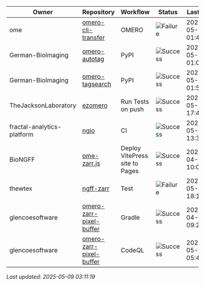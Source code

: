 | Owner | Repository | Workflow | Status | Last Run | URL |
| ----- | ---------- | -------- | ------ | -------- | --- |
| ome | [omero-cli-transfer](https://github.com/ome/omero-cli-transfer) | OMERO | ![Failure](https://img.shields.io/badge/Failure-red) | 2025-05-09 01:40:29 | [14919582378](https://github.com/ome/omero-cli-transfer/actions/runs/14919582378) |
| German-BioImaging | [omero-autotag](https://github.com/German-BioImaging/omero-autotag) | PyPI | ![Success](https://img.shields.io/badge/Success-brightgreen) | 2025-05-09 01:01:56 | [14919145353](https://github.com/German-BioImaging/omero-autotag/actions/runs/14919145353) |
| German-BioImaging | [omero-tagsearch](https://github.com/German-BioImaging/omero-tagsearch) | PyPI | ![Success](https://img.shields.io/badge/Success-brightgreen) | 2025-05-09 01:51:59 | [14919711603](https://github.com/German-BioImaging/omero-tagsearch/actions/runs/14919711603) |
| TheJacksonLaboratory | [ezomero](https://github.com/TheJacksonLaboratory/ezomero) | Run Tests on push | ![Success](https://img.shields.io/badge/Success-brightgreen) | 2025-05-07 17:49:44 | [14889918626](https://github.com/TheJacksonLaboratory/ezomero/actions/runs/14889918626) |
| fractal-analytics-platform | [ngio](https://github.com/fractal-analytics-platform/ngio) | CI | ![Success](https://img.shields.io/badge/Success-brightgreen) | 2025-05-08 13:36:04 | [14907828272](https://github.com/fractal-analytics-platform/ngio/actions/runs/14907828272) |
| BioNGFF | [ome-zarr.js](https://github.com/BioNGFF/ome-zarr.js) | Deploy VitePress site to Pages | ![Success](https://img.shields.io/badge/Success-brightgreen) | 2025-04-04 10:04:17 | [14262943398](https://github.com/BioNGFF/ome-zarr.js/actions/runs/14262943398) |
| thewtex | [ngff-zarr](https://github.com/thewtex/ngff-zarr) | Test | ![Failure](https://img.shields.io/badge/Failure-red) | 2025-05-06 18:14:25 | [14866763732](https://github.com/thewtex/ngff-zarr/actions/runs/14866763732) |
| glencoesoftware | [omero-zarr-pixel-buffer](https://github.com/glencoesoftware/omero-zarr-pixel-buffer) | Gradle | ![Success](https://img.shields.io/badge/Success-brightgreen) | 2025-04-24 09:28:40 | [14638230741](https://github.com/glencoesoftware/omero-zarr-pixel-buffer/actions/runs/14638230741) |
| glencoesoftware | [omero-zarr-pixel-buffer](https://github.com/glencoesoftware/omero-zarr-pixel-buffer) | CodeQL | ![Success](https://img.shields.io/badge/Success-brightgreen) | 2025-05-03 05:41:53 | [14807998568](https://github.com/glencoesoftware/omero-zarr-pixel-buffer/actions/runs/14807998568) |


*Last updated: 2025-05-09 03:11:19*